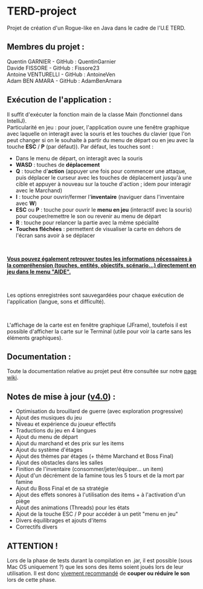 # TERD-project
Projet de création d'un Rogue-like en Java dans le cadre de l'U.E TERD.


## Membres du projet : 
Quentin GARNIER - GitHub : QuentinGarnier  
Davide FISSORE - GitHub : Fissore23  
Antoine VENTURELLI - GitHub : AntoineVen  
Adam BEN AMARA - GitHub : AdamBenAmara  


## Exécution de l'application :
Il suffit d'exécuter la fonction main de la classe Main (fonctionnel dans IntelliJ).  
Particularité en jeu : pour jouer, l'application ouvre une fenêtre graphique avec laquelle on interagit avec la souris et les touches du clavier (que l'on peut changer si on le souhaite à partir du menu de départ ou en jeu avec la touche **ESC** / **P** (par défaut)). Par défaut, les touches sont :  
- Dans le menu de départ, on interagit avec la souris  
- **WASD** : touches de **déplacement**  
- **Q** : touche d'**action** (appuyer une fois pour commencer une attaque, puis déplacer le curseur avec les touches de déplacement jusqu'à une cible et appuyer à nouveau sur la touche d'action ; idem pour interagir avec le Marchand)  
- **I** : touche pour ouvrir/fermer l'**inventaire** (naviguer dans l'inventaire avec **W**)  
- **ESC** ou **P** : touche pour ouvrir le **menu en jeu** (interactif avec la souris) pour couper/remettre le son ou revenir au menu de départ  
- **R** : touche pour relancer la partie avec la même spécialité   
- **Touches fléchées** : permettent de visualiser la carte en dehors de l'écran sans avoir à se déplacer  
<br /> 

<ins>**Vous pouvez également retrouver toutes les informations nécessaires à la compréhension (touches, entités, objectifs, scénario...) directement en jeu dans le menu "AIDE".**</ins>  

<br /> 

Les options enregistrées sont sauvegardées pour chaque exécution de l'application (langue, sons et difficulté).  

<br />

L'affichage de la carte est en fenêtre graphique (JFrame), toutefois il est possible d'afficher la carte sur le Terminal (utile pour voir la carte sans les éléments graphiques).


## Documentation :
Toute la documentation relative au projet peut être consultée sur notre [page wiki](https://github.com/QuentinGarnier/TERD-project/wiki).  


## Notes de mise à jour ([v4.0](https://github.com/QuentinGarnier/TERD-project/wiki/Version-4.0)) :

- Optimisation du brouillard de guerre (avec exploration progressive)
- Ajout des musiques du jeu
- Niveau et expérience du joueur effectifs
- Traductions du jeu en 4 langues
- Ajout du menu de départ
- Ajout du marchand et des prix sur les items
- Ajout du système d'étages
- Ajout des thèmes par étages (+ thème Marchand et Boss Final)
- Ajout des obstacles dans les salles
- Finition de l'inventaire (consommer/jeter/équiper… un item)
- Ajout d'un décrément de la famine tous les 5 tours et de la mort par famine
- Ajout du Boss Final et de sa stratégie
- Ajout des effets sonores à l'utilisation des items + à l'activation d'un piège
- Ajout des animations (Threads) pour les états
- Ajout de la touche ESC / P pour accéder à un petit "menu en jeu"
- Divers équilibrages et ajouts d'items
- Correctifs divers


## ATTENTION !  

Lors de la phase de tests durant la compilation en .jar, il est possible (sous Mac OS uniquement ?) que les sons des items soient joués lors de leur utilisation. Il est donc <ins>vivement recommandé</ins> de **couper ou réduire le son** lors de cette phase.
